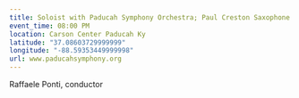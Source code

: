 ```yaml
---
title: Soloist with Paducah Symphony Orchestra; Paul Creston Saxophone Concerto
event_time: 08:00 PM
location: Carson Center Paducah Ky
latitude: "37.08603729999999"
longitude: "-88.59353449999998"
url: www.paducahsymphony.org
---
```

Raffaele Ponti, conductor
